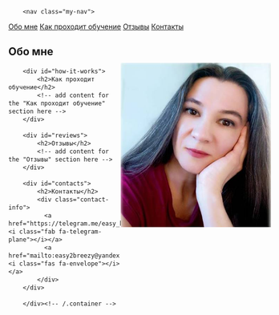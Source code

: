 
<html>
	<head>
		<title>Easy Breezy English</title>

  <style>
    .my-image {
      float: right;
      margin-top: 50px;
      margin-right: -20px;
    }
  </style>
  <style>
    .my-nav a {
      margin-right: 30px;
      text-align: left;
    }
  </style>
  <link rel="stylesheet" href="https://cdnjs.cloudflare.com/ajax/libs/font-awesome/6.1.0/css/all.min.css">
  <style>

    }
   
    .contact-info {
      margin-top: 20px;
      text-align: left;
    }
    .contact-info a {
      /* add some right margin to separate the links */
      margin-right: 20px;
      font-size: 30px;
    }
    h2 {
      
      text-align: left; 
    }
  </style>
	</head>
	<body>
	 
		<nav class="my-nav">
  <a href="#about-me">Обо мне</a>
  <a href="#how-it-works">Как проходит обучение</a>
  <a href="#reviews">Отзывы</a>
  <a href="#contacts">Контакты</a>
</nav>
 <img src="pics/prof.jpg" class="my-image" width="300">
		<div class="container">
    		<div class="blurb">
        		<h2 id="about-me">Обо мне</h2>
         <!-- add content for the "Обо мне" section here -->
    		</div><!-- /.blurb -->

        <div id="how-it-works">
            <h2>Как проходит обучение</h2>
            <!-- add content for the "Как проходит обучение" section here -->
        </div>

        <div id="reviews">
            <h2>Отзывы</h2>
            <!-- add content for the "Отзывы" section here -->
        </div>

        <div id="contacts">
            <h2>Контакты</h2>
            <div class="contact-info">
              <a href="https://telegram.me/easy_breezy_english"><i class="fab fa-telegram-plane"></i></a>
              <a href="mailto:easy2breezy@yandex.ru"><i class="fas fa-envelope"></i></a>
            </div>
        </div>

		</div><!-- /.container -->

</body>
</html>

